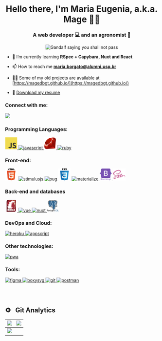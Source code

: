 <h1 align="center">Hello there, I'm Maria Eugenia, a.k.a. Mage 🧙‍✨</h1>
<h3 align="center">A web developer 💻 and an agronomist 🐄</h3>

<div align="center">
<img src="https://github.com/magedeungaro/magedeungaro.github.io/blob/60888b796677c64a60937ca7af230a73249f73a5/36Ja.gif" alt="Gandalf saying you shall not pass">
</div>

- 🌱 I’m currently learning **RSpec + Capybara, Nuxt and React**

- 📫 How to reach me **maria.borgato@alumni.usp.br**

- 👨‍💻 Some of my old projects are available at [https://magedbgt.github.io/](https://magedbgt.github.io/)

- 📄 [Download my resume](https://drive.google.com/uc?export=download&id=1DiyXQgrtBMni_IDpMJZ6YqGE7kg0sH8c)

<h3 align="left">Connect with me:</h3>

[<img src="https://img.shields.io/badge/linkedin-%230077B5.svg?&style=for-the-badge&logo=linkedin&logoColor=white" />](https://www.linkedin.com/in/magedeungaro)

<h3 align="left">Programming Languages:</h3>
<p align="left">
<a href="https://developer.mozilla.org/en-US/docs/Web/JavaScript" target="_blank">
		<img src="https://raw.githubusercontent.com/devicons/devicon/master/icons/javascript/javascript-original.svg" alt="javascript" width="40" height="40"/>
	</a>
	<a href="https://www.typescriptlang.org/" target="_blank">
		<img src="https://upload.wikimedia.org/wikipedia/commons/4/4c/Typescript_logo_2020.svg" alt="javascript" width="40" height="40"/>
	</a>
	<a href="https://www.ruby-lang.org/en/documentation/" target="_blank" rel=noopener>
		<img src="https://raw.githubusercontent.com/devicons/devicon/master/icons/ruby/ruby-original.svg" alt="ruby" width="40" height="40"/>
	</a>
	<a href="https://docs.microsoft.com/en-us/cpp/cpp/?view=msvc-170" target="_blank" rel=noopener>
		<img src="https://upload.wikimedia.org/wikipedia/commons/1/18/ISO_C%2B%2B_Logo.svg" alt="ruby" width="40" height="40"/>
	</a>
	
</p>

<h3 align="left">Front-end:</h3>
<p align="left">
	<a href="https://www.w3schools.com/html/" target="_blank" rel=noopener>
		<img src="https://raw.githubusercontent.com/devicons/devicon/master/icons/html5/html5-original-wordmark.svg" alt="html5" width="40" height="40"/>
	</a>
	<a href="https://stimulus.hotwired.dev/" target="_blank" rel=noopener>
		<img src="https://bestofjs.org/logos/stimulus.svg" alt="stimulusjs" width="40" height="40"/>
	</a>
	 <a href="https://pugjs.org" target="_blank"> <img src="https://cdn.worldvectorlogo.com/logos/pug.svg" alt="pug" width="40" height="40"/> </a>
	<a href="https://www.w3schools.com/css/" target="_blank" rel=noopener>
		<img src="https://raw.githubusercontent.com/devicons/devicon/master/icons/css3/css3-original-wordmark.svg" alt="css3" width="40" height="40"/>
	</a>
	<a href="https://materializecss.com/" target="_blank" rel=noopener>
		<img src="https://raw.githubusercontent.com/prplx/svg-logos/5585531d45d294869c4eaab4d7cf2e9c167710a9/svg/materialize.svg" alt="materialize" width="40" height="40"/>
	</a>
	<a href="https://getbootstrap.com" target="_blank" rel=noopener>
		<img src="https://raw.githubusercontent.com/devicons/devicon/master/icons/bootstrap/bootstrap-plain-wordmark.svg" alt="bootstrap" width="40" height="40"/>
	</a>
	<a href="https://sass-lang.com" target="_blank" rel=noopener>
		<img src="https://raw.githubusercontent.com/devicons/devicon/master/icons/sass/sass-original.svg" alt="sass" width="40" height="40"/>
	</a>
</p>

<h3 align="left">Back-end and databases</h3>
<p align="left">
<a href="https://rubyonrails.org/" target="_blank" rel=noopener>
		<img src="https://raw.githubusercontent.com/devicons/devicon/master/icons/rails/rails-original-wordmark.svg" alt="ruby_on_rails" width="40" height="40"/>
	</a>
	
<a href="https://vuejs.org/" target="_blank"> 
	<img src="https://upload.wikimedia.org/wikipedia/commons/thumb/9/95/Vue.js_Logo_2.svg/1024px-Vue.js_Logo_2.svg.png?20170919082558" alt="vue" width="40" height="40"/>
</a>
	
<a href="https://nuxtjs.org/" target="_blank" rel=noopener>
	<img src="https://nuxtjs.org/design-kit/colored-logo.svg" alt="nuxt" width="40" height="40"/>
</a>
	
<a href="https://www.postgresql.org/" target="_blank" rel=noopener>
	<img src="https://raw.githubusercontent.com/devicons/devicon/master/icons/postgresql/postgresql-original-wordmark.svg" alt="nuxt" width="40" height="40"/>
</a>
	
</p>

<h3 align="left">DevOps and Cloud:</h3>
<p align="left">
	<a href="https://heroku.com" target="_blank"> <img src="https://www.vectorlogo.zone/logos/heroku/heroku-icon.svg" alt="heroku" width="40" height="40"/> </a>
	<a href="https://developers.google.com/apps-script" target="_blank" rel=noopener>
		<img src="https://www.gstatic.com/images/branding/product/2x/apps_script_48dp.png" alt="appscript" width="40" height="40"/>
	</a>
</p>

<h3 align="left">Other technologies:</h3>
<p align="left">
	<a href="https://pt.wikipedia.org/wiki/Progressive_web_app" target="_blank"> <img src="https://user-images.githubusercontent.com/3104648/28351989-7f68389e-6c4b-11e7-9bf2-e9fcd4977e7a.png" alt="pwa" width="80" height="40"/> </a>
	
</p>

<h3 align="left">Tools:</h3>
<p align="left">
<a href="https://www.figma.com/" target="_blank" rel=noopener>
		<img src="https://www.vectorlogo.zone/logos/figma/figma-icon.svg" alt="figma" width="40" height="40"/>
	</a>
	<a href="https://boxy-svg.com/" target="_blank" rel=noopener>
		<img src="https://boxy-svg.com/images/boxy-svg.svg" alt="boxysvg" width="40" height="40"/>
	</a>
	<a href="https://git-scm.com/" target="_blank" rel=noopener>
		<img src="https://www.vectorlogo.zone/logos/git-scm/git-scm-icon.svg" alt="git" width="40" height="40"/>
	</a>
	<a href="https://www.postman.com/" target="_blank" rel=noopener>
		<img src="https://camo.githubusercontent.com/93b32389bf746009ca2370de7fe06c3b5146f4c99d99df65994f9ced0ba41685/68747470733a2f2f7777772e766563746f726c6f676f2e7a6f6e652f6c6f676f732f676574706f73746d616e2f676574706f73746d616e2d69636f6e2e737667" alt="postman" width="40" height="40"/>
	</a>
</p>

<br><br>
## ⚙️ &nbsp; Git Analytics

<img src="https://github-readme-stats.vercel.app/api?username=magedeungaro&&show_icons=true&count_private=true&theme=github_dark">|<img src="https://github-readme-streak-stats.herokuapp.com/?user=thiagocal&theme=blueberry_duo"/>
|---|---|
<img src="https://github-readme-stats.vercel.app/api/top-langs/?username=magedeungaro&layout=compact&theme=github_dark"/>|


